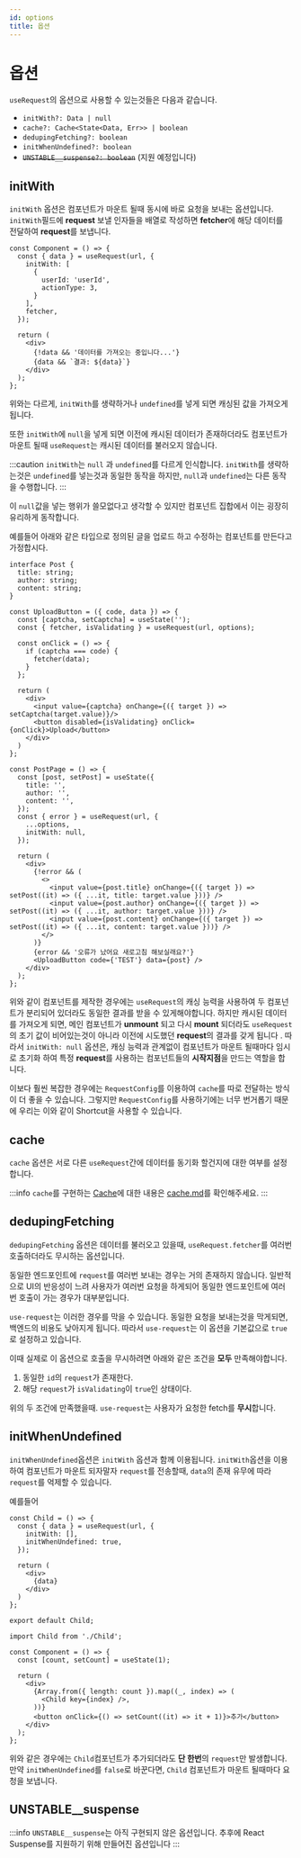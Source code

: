 ```yaml
---
id: options
title: 옵션
---
```


# 옵션
`useRequest`의 옵션으로 사용할 수 있는것들은 다음과 같습니다.
* `initWith?: Data | null`
* `cache?: Cache<State<Data, Err>> | boolean`
* `dedupingFetching?: boolean`
* `initWhenUndefined?: boolean`
* ~~`UNSTABLE__suspense?: boolean`~~ (지원 예정입니다)

## initWith
`initWith` 옵션은 컴포넌트가 마운트 될때 동시에 바로 요청을 보내는 옵션입니다. `initWith`필드에 **request** 보낼 인자들을 배열로 작성하면 **fetcher**에 해당 데이터를 전달하여 **request**를 보냅니다.

```tsx
const Component = () => {
  const { data } = useRequest(url, {
    initWith: [
      {
        userId: 'userId',
        actionType: 3,
      }
    ],
    fetcher,
  });

  return (
    <div>
      {!data && '데이터를 가져오는 중입니다...'}
      {data && `결과: ${data}`}
    </div>
  );
};
```

위와는 다르게, `initWith`를 생략하거나 `undefined`를 넣게 되면 캐싱된 값을 가져오게 됩니다.

또한 `initWith`에 `null`을 넣게 되면 이전에 캐시된 데이터가 존재하더라도 컴포넌트가 마운트 될때 `useRequest`는 캐시된 데이터를 불러오지 않습니다.

:::caution
`initWith`는 `null` 과 `undefined`를 다르게 인식합니다. `initWith`를 생략하는것은 `undefined`를 넣는것과 동일한 동작을 하지만, `null`과 `undefined`는 다른 동작을 수행합니다.
:::

이 `null`값을 넣는 행위가 쓸모없다고 생각할 수 있지만 컴포넌트 집합에서 이는 굉장히 유리하게 동작합니다.

예를들어 아래와 같은 타입으로 정의된 글을 업로드 하고 수정하는 컴포넌트를 만든다고 가정합시다.

```tsx title="src/Post.ts"
interface Post {
  title: string;
  author: string;
  content: string;
}
```

```tsx title="src/Main.tsx"
const UploadButton = ({ code, data }) => {
  const [captcha, setCaptcha] = useState('');
  const { fetcher, isValidating } = useRequest(url, options);

  const onClick = () => {
    if (captcha === code) {
      fetcher(data);
    }
  };

  return (
    <div>
      <input value={captcha} onChange={({ target }) => setCaptcha(target.value)}/>
      <button disabled={isValidating} onClick={onClick}>Upload</button>
    </div>
  )
};

const PostPage = () => {
  const [post, setPost] = useState({
    title: '',
    author: '',
    content: '',
  });
  const { error } = useRequest(url, {
    ...options,
    initWith: null,
  });

  return (
    <div>
      {!error && (
        <>
          <input value={post.title} onChange={({ target }) => setPost((it) => ({ ...it, title: target.value }))} />
          <input value={post.author} onChange={({ target }) => setPost((it) => ({ ...it, author: target.value }))} />
          <input value={post.content} onChange={({ target }) => setPost((it) => ({ ...it, content: target.value }))} />
        </>
      )}
      {error && '오류가 났어요 새로고침 해보실래요?'}
      <UploadButton code={'TEST'} data={post} />
    </div>
  );
};
```
위와 같이 컴포넌트를 제작한 경우에는 `useRequest`의 캐싱 능력을 사용하여 두 컴포넌트가 분리되어 있더라도 동일한 결과를 받을 수 있게해야합니다. 하지만 캐시된 데이터를 가져오게 되면, 메인 컴포넌트가 **unmount** 되고 다시 **mount** 되더라도 `useRequest`의 초기 값이 비어있는것이 아니라 이전에 시도했던 **request**의 결과를 갖게 됩니다
.
따라서 `initWith: null` 옵션은, 캐싱 능력과 관계없이 컴포넌트가 마운트 될때마다 임시로 초기화 하여 특정 **request**를 사용하는 컴포넌트들의 **시작지점**을 만드는 역할을 합니다.

이보다 훨씬 복잡한 경우에는 `RequestConfig`를 이용하여 `cache`를 따로 전달하는 방식이 더 좋을 수 있습니다. 그렇지만 `RequestConfig`를 사용하기에는 너무 번거롭기 때문에 우리는 이와 같이 Shortcut을 사용할 수 있습니다.

## cache
`cache` 옵션은 서로 다른 `useRequest`간에 데이터를 동기화 할건지에 대한 여부를 설정합니다.

:::info
`cache`를 구현하는 [Cache](./cache.md)에 대한 내용은 [cache.md](./cache.md)를 확인해주세요.
:::

## dedupingFetching
`dedupingFetching` 옵션은 데이터를 불러오고 있을때, `useRequest.fetcher`를 여러번 호출하더라도 무시하는 옵션입니다.

동일한 엔드포인트에 `request`를 여러번 보내는 경우는 거의 존재하지 않습니다. 일반적으로 UI의 반응성이 느려 사용자가 여러번 요청을 하게되어 동일한 엔드포인트에 여러번 호출이 가는 경우가 대부분입니다.

`use-request`는 이러한 경우를 막을 수 있습니다. 동일한 요청을 보내는것을 막게되면, 백엔드의 비용도 낮아지게 됩니다. 따라서 `use-request`는 이 옵션을 기본값으로 `true`로 설정하고 있습니다.

이때 실제로 이 옵션으로 호출을 무시하려면 아래와 같은 조건을 **모두** 만족해야합니다.
1. 동일한 `id`의 `request`가 존재한다.
1. 해당 `request`가 `isValidating`이 `true`인 상태이다.

위의 두 조건에 만족했을때. `use-request`는 사용자가 요청한 fetch를 **무시**합니다. 

## initWhenUndefined
`initWhenUndefined`옵션은 `initWith` 옵션과 함께 이용됩니다.
`initWith`옵션을 이용하여 컴포넌트가 마운트 되자말자 `request`를 전송할때, `data`의 존재 유무에 따라 `request`를 억제할 수 있습니다.

예를들어
```tsx title="src/Child.tsx"
const Child = () => {
  const { data } = useRequest(url, {
    initWith: [],
    initWhenUndefined: true,
  });

  return (
    <div>
      {data}
    </div>
  )
};

export default Child;
```
```tsx title="src/Component.tsx"
import Child from './Child';

const Component = () => {
  const [count, setCount] = useState(1);
  
  return (
    <div>
      {Array.from({ length: count }).map((_, index) => (
        <Child key={index} />,
      ))}
      <button onClick={() => setCount((it) => it + 1)}>추가</button>
    </div>
  );
};
```
위와 같은 경우에는 `Child`컴포넌트가 추가되더라도 **단 한번**의 `request`만 발생합니다. 만약 `initWhenUndefined`를 `false`로 바꾼다면, `Child` 컴포넌트가 마운트 될때마다 요청을 보냅니다.

## UNSTABLE__suspense
:::info
`UNSTABLE__suspense`는 아직 구현되지 않은 옵션입니다. 추후에 React Suspense를 지원하기 위해 만들어진 옵션입니다
:::